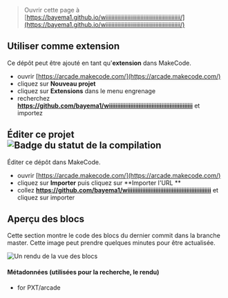 
> Ouvrir cette page à [https://bayema1.github.io/wiiiiiiiiiiiiiiiiiiiiiiiiiiiiiiiiiiiiiiiiiiiiiiiiiii/](https://bayema1.github.io/wiiiiiiiiiiiiiiiiiiiiiiiiiiiiiiiiiiiiiiiiiiiiiiiiiii/)

## Utiliser comme extension

Ce dépôt peut être ajouté en tant qu'**extension** dans MakeCode.

* ouvrir [https://arcade.makecode.com/](https://arcade.makecode.com/)
* cliquez sur **Nouveau projet**
* cliquez sur **Extensions** dans le menu engrenage
* recherchez **https://github.com/bayema1/wiiiiiiiiiiiiiiiiiiiiiiiiiiiiiiiiiiiiiiiiiiiiiiiiiii** et importez

## Éditer ce projet ![Badge du statut de la compilation](https://github.com/bayema1/wiiiiiiiiiiiiiiiiiiiiiiiiiiiiiiiiiiiiiiiiiiiiiiiiiii/workflows/MakeCode/badge.svg)

Éditer ce dépôt dans MakeCode.

* ouvrir [https://arcade.makecode.com/](https://arcade.makecode.com/)
* cliquez sur **Importer** puis cliquez sur **Importer l'URL **
* collez **https://github.com/bayema1/wiiiiiiiiiiiiiiiiiiiiiiiiiiiiiiiiiiiiiiiiiiiiiiiiiii** et cliquez sur importer

## Aperçu des blocs

Cette section montre le code des blocs du dernier commit dans la branche master.
Cette image peut prendre quelques minutes pour être actualisée.

![Un rendu de la vue des blocs](https://github.com/bayema1/wiiiiiiiiiiiiiiiiiiiiiiiiiiiiiiiiiiiiiiiiiiiiiiiiiii/raw/master/.github/makecode/blocks.png)

#### Métadonnées (utilisées pour la recherche, le rendu)

* for PXT/arcade
<script src="https://makecode.com/gh-pages-embed.js"></script><script>makeCodeRender("{{ site.makecode.home_url }}", "{{ site.github.owner_name }}/{{ site.github.repository_name }}");</script>
